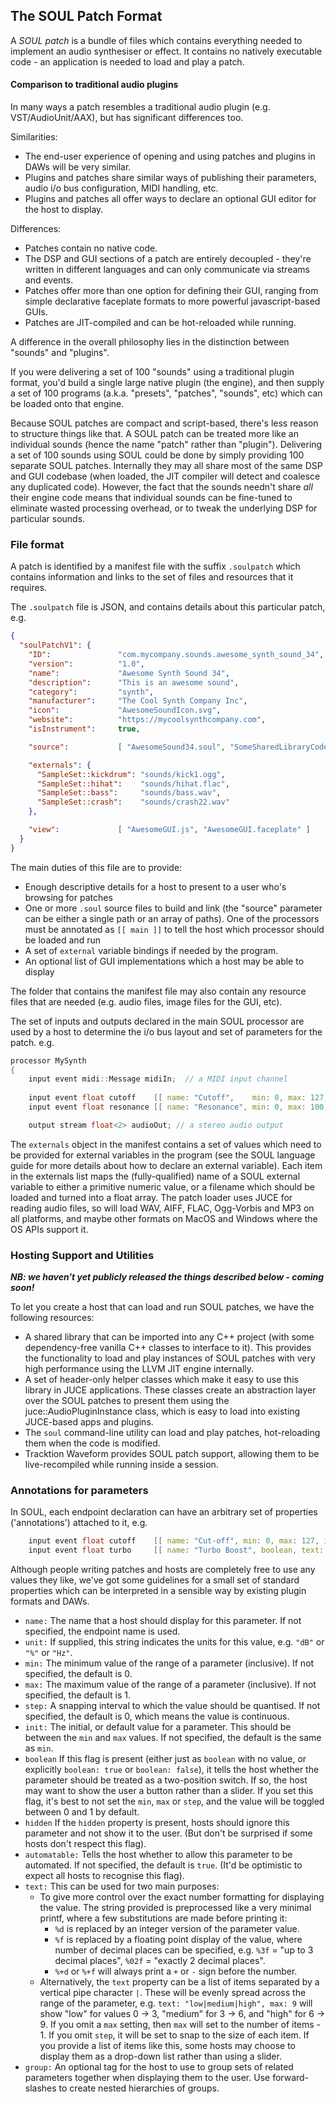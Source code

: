 ## The SOUL Patch Format

A *SOUL patch* is a bundle of files which contains everything needed to implement an audio synthesiser or effect. It contains no natively executable code - an application is needed to load and play a patch.

#### Comparison to traditional audio plugins

In many ways a patch resembles a traditional audio plugin (e.g. VST/AudioUnit/AAX), but has significant differences too.

Similarities:

- The end-user experience of opening and using patches and plugins in DAWs will be very similar.
- Plugins and patches share similar ways of publishing their parameters, audio i/o bus configuration, MIDI handling, etc.
- Plugins and patches all offer ways to declare an optional GUI editor for the host to display.

Differences:

- Patches contain no native code.
- The DSP and GUI sections of a patch are entirely decoupled - they're written in different languages and can only communicate via streams and events.
- Patches offer more than one option for defining their GUI, ranging from simple declarative faceplate formats to more powerful javascript-based GUIs.
- Patches are JIT-compiled and can be hot-reloaded while running.

A difference in the overall philosophy lies in the distinction between "sounds" and "plugins".

If you were delivering a set of 100 "sounds" using a traditional plugin format, you'd build a single large native plugin (the engine), and then supply a set of 100 programs (a.k.a. "presets", "patches", "sounds", etc) which can be loaded onto that engine.

Because SOUL patches are compact and script-based, there's less reason to structure things like that. A SOUL patch can be treated more like an individual sounds (hence the name "patch" rather than "plugin"). Delivering a set of 100 sounds using SOUL could be done by simply providing 100 separate SOUL patches. Internally they may all share most of the same DSP and GUI codebase (when loaded, the JIT compiler will detect and coalesce any duplicated code). However, the fact that the sounds needn't share *all* their engine code means that individual sounds can be fine-tuned to eliminate wasted processing overhead, or to tweak the underlying DSP for particular sounds.

### File format

A patch is identified by a manifest file with the suffix `.soulpatch` which contains information and links to the set of files and resources that it requires.

The `.soulpatch` file is JSON, and contains details about this particular patch, e.g.

```json
{
  "soulPatchV1": {
    "ID":               "com.mycompany.sounds.awesome_synth_sound_34",
    "version":          "1.0",
    "name":             "Awesome Synth Sound 34",
    "description":      "This is an awesome sound",
    "category":         "synth",
    "manufacturer":     "The Cool Synth Company Inc",
    "icon":             "AwesomeSoundIcon.svg",
    "website":          "https://mycoolsynthcompany.com",
    "isInstrument":     true,

    "source":           [ "AwesomeSound34.soul", "SomeSharedLibraryCode.soul" ],

    "externals": { 
      "SampleSet::kickdrum": "sounds/kick1.ogg",
      "SampleSet::hihat":    "sounds/hihat.flac",
      "SampleSet::bass":     "sounds/bass.wav",
      "SampleSet::crash":    "sounds/crash22.wav"
    },

    "view":             [ "AwesomeGUI.js", "AwesomeGUI.faceplate" ]
  }
}
```

The main duties of this file are to provide:

- Enough descriptive details for a host to present to a user who's browsing for patches
- One or more `.soul` source files to build and link (the "source" parameter can be either a single path or an array of paths). One of the processors must be annotated as `[[ main ]]` to tell the host which processor should be loaded and run
- A set of `external` variable bindings if needed by the program.
- An optional list of GUI implementations which a host may be able to display

The folder that contains the manifest file may also contain any resource files that are needed (e.g. audio files, image files for the GUI, etc).

The set of inputs and outputs declared in the main SOUL processor are used by a host to determine the i/o bus layout and set of parameters for the patch. e.g.

```C++
processor MySynth
{
    input event midi::Message midiIn;  // a MIDI input channel
    
    input event float cutoff    [[ name: "Cutoff",    min: 0, max: 127, init: 80, unit: "semi", step: 0.1 ]];
    input event float resonance [[ name: "Resonance", min: 0, max: 100, init: 20, unit: "%",    step: 1   ]];

    output stream float<2> audioOut; // a stereo audio output
```

The `externals` object in the manifest contains a set of values which need to be provided for external variables in the program (see the SOUL language guide for more details about how to declare an external variable). Each item in the externals list maps the (fully-qualified) name of a SOUL external variable to either a primitive numeric value, or a filename which should be loaded and turned into a float array. The patch loader uses JUCE for reading audio files, so will load WAV, AIFF, FLAC, Ogg-Vorbis and MP3 on all platforms, and maybe other formats on MacOS and Windows where the OS APIs support it.

### Hosting Support and Utilities

***NB: we haven't yet publicly released the things described below - coming soon!***

To let you create a host that can load and run SOUL patches, we have the following resources:

- A shared library that can be imported into any C++ project (with some dependency-free vanilla C++ classes to interface to it). This provides the functionality to load and play instances of SOUL patches with very high performance using the LLVM JIT engine internally.
- A set of header-only helper classes which make it easy to use this library in JUCE applications. These classes create an abstraction layer over the SOUL patches to present them using the juce::AudioPluginInstance class, which is easy to load into existing JUCE-based apps and plugins.
- The `soul` command-line utility can load and play patches, hot-reloading them when the code is modified.
- Tracktion Waveform provides SOUL patch support, allowing them to be live-recompiled while running inside a session.

### Annotations for parameters

In SOUL, each endpoint declaration can have an arbitrary set of properties ('annotations') attached to it, e.g.

```C++
    input event float cutoff    [[ name: "Cut-off", min: 0, max: 127, init: 80, unit: "semi", step: 0.1 ]];
    input event float turbo     [[ name: "Turbo Boost", boolean, text: "off|on" ]]
```

Although people writing patches and hosts are completely free to use any values they like, we've got some guidelines for a small set of standard properties which can be interpreted in a sensible way by existing plugin formats and DAWs. 

- `name:` The name that a host should display for this parameter. If not specified, the endpoint name is used.
- `unit:` If supplied, this string indicates the units for this value, e.g. `"dB"` or `"%"` or `"Hz"`.
- `min:` The minimum value of the range of a parameter (inclusive). If not specified, the default is 0.
- `max:` The maximum value of the range of a parameter (inclusive). If not specified, the default is 1.
- `step:` A snapping interval to which the value should be quantised. If not specified, the default is 0, which means the value is continuous.
- `init:` The initial, or default value for a parameter. This should be between the `min` and `max` values. If not specified, the default is the same as `min`.
- `boolean` If this flag is present (either just as `boolean` with no value, or explicitly `boolean: true` or `boolean: false`), it tells the host whether the parameter should be treated as a two-position switch. If so, the host may want to show the user a button rather than a slider. If you set this flag, it's best to not set the `min`, `max` or `step`, and the value will be toggled between 0 and 1 by default.
- `hidden` If the `hidden` property is present, hosts should ignore this parameter and not show it to the user. (But don't be surprised if some hosts don't respect this flag).
- `automatable:` Tells the host whether to allow this parameter to be automated. If not specified, the default is `true`. (It'd be optimistic to expect all hosts to recognise this flag).
- `text:` This can be used for two main purposes:
  - To give more control over the exact number formatting for displaying the value. The string provided is preprocessed like a very minimal printf, where a few substitutions are made before printing it:
    - `%d` is replaced by an integer version of the parameter value.
    - `%f` is replaced by a floating point display of the value, where number of decimal places can be specified, e.g. `%3f` = "up to 3 decimal places", `%02f` = "exactly 2 decimal places".
    - `%+d` or `%+f` will always print a `+` or `-` sign before the number.
  - Alternatively, the `text` property can be a list of items separated by a vertical pipe character `|`. These will be evenly spread across the range of the parameter, e.g. `text: "low|medium|high", max: 9` will show "low" for values 0 -> 3, "medium" for 3 -> 6, and "high" for 6 -> 9. If you omit a `max` setting, then `max` will set to the number of items - 1. If you omit `step`, it will be set to snap to the size of each item. If you provide a list of items like this, some hosts may choose to display them as a drop-down list rather than using a slider.
- `group:` An optional tag for the host to use to group sets of related parameters together when displaying them to the user. Use forward-slashes to create nested hierarchies of groups.
